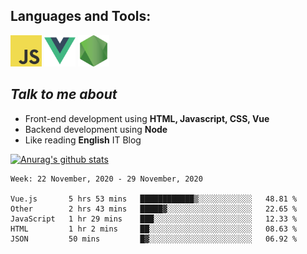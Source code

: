 ## **Languages and Tools:**      
<code><img height="50" src="https://raw.githubusercontent.com/github/explore/80688e429a7d4ef2fca1e82350fe8e3517d3494d/topics/javascript/javascript.png"></code>
<code><img height="50"  src="https://raw.githubusercontent.com/github/explore/80688e429a7d4ef2fca1e82350fe8e3517d3494d/topics/vue/vue.png"></code>
<code><img height="50"  src="https://raw.githubusercontent.com/github/explore/80688e429a7d4ef2fca1e82350fe8e3517d3494d/topics/nodejs/nodejs.png"></code>

## *Talk to me about*
- Front-end development using **HTML, Javascript, CSS, Vue**
- Backend development using **Node**
- Like reading **English** IT Blog    

[![Anurag's github stats](https://github-readme-stats.vercel.app/api?username=qdi5)](https://github.com/anuraghazra/github-readme-stats)    

<!--START_SECTION:waka-->
```text
Week: 22 November, 2020 - 29 November, 2020

Vue.js       5 hrs 53 mins   ████████████▒░░░░░░░░░░░░   48.81 % 
Other        2 hrs 43 mins   █████▓░░░░░░░░░░░░░░░░░░░   22.65 % 
JavaScript   1 hr 29 mins    ███░░░░░░░░░░░░░░░░░░░░░░   12.33 % 
HTML         1 hr 2 mins     ██░░░░░░░░░░░░░░░░░░░░░░░   08.63 % 
JSON         50 mins         █▓░░░░░░░░░░░░░░░░░░░░░░░   06.92 % 
```
<!--END_SECTION:waka-->
